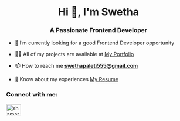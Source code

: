 <h1 align="center">Hi 👋, I'm Swetha</h1>
<h3 align="center">A Passionate Frontend Developer</h3>


- 🌱 I’m currently looking for a good Frontend Developer opportunity

- 👨‍💻 All of my projects are available at [My Portfolio](https://swethapaleti.dev/)

- 📫 How to reach me **swethapaleti555@gmail.com**

- 📄 Know about my experiences [My Resume](https://swethapaleti.dev/Resume.pdf)

<h3 align="left">Connect with me:</h3>
<p align="left">
<a href="https://www.linkedin.com/in/swethapaleti/" target="blank"><img align="center" src="https://raw.githubusercontent.com/rahuldkjain/github-profile-readme-generator/master/src/images/icons/Social/linked-in-alt.svg" alt="shamar-morrison-57125220b" height="30" width="40" /></a>
</p>
